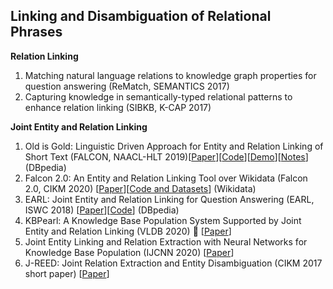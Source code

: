 ## Linking and Disambiguation of Relational Phrases

__Relation Linking__
1. Matching natural language relations to knowledge graph properties for question answering (ReMatch, SEMANTICS 2017)
2. Capturing knowledge in semantically-typed relational patterns to enhance relation linking (SIBKB, K-CAP 2017)

__Joint Entity and Relation Linking__
1. Old is Gold: Linguistic Driven Approach for Entity and Relation Linking of Short Text (FALCON, NAACL-HLT 2019)[[Paper](https://www.aclweb.org/anthology/N19-1243.pdf)][[Code](https://github.com/AhmadSakor/falcon)][[Demo](https://labs.tib.eu/falcon/)][[Notes](https://github.com/BrambleXu/knowledge-graph-learning/issues/211)] (DBpedia)
2. Falcon 2.0: An Entity and Relation Linking Tool over Wikidata (Falcon 2.0, CIKM 2020) [[Paper](https://arxiv.org/pdf/1912.11270.pdf)][[Code and Datasets](https://github.com/SDM-TIB/falcon2.0)] (Wikidata)
3. EARL: Joint Entity and Relation Linking for Question Answering (EARL, ISWC 2018) [[Paper](https://arxiv.org/abs/1801.03825)][[Code](https://github.com/AskNowQA/EARL)] (DBpedia)
4. KBPearl: A Knowledge Base Population System Supported by Joint Entity and Relation Linking (VLDB 2020) 🌟 [[Paper](http://www.vldb.org/pvldb/vol13/p1035-lin.pdf)]
5. Joint Entity Linking and Relation Extraction with Neural Networks for Knowledge Base Population (IJCNN 2020) [[Paper](https://ieeexplore.ieee.org/abstract/document/9207021)]
6. J-REED: Joint Relation Extraction and Entity Disambiguation (CIKM 2017 short paper) [[Paper](https://dl.acm.org/doi/pdf/10.1145/3132847.3133090)]


